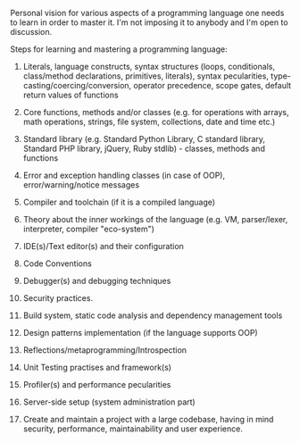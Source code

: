Personal vision for various aspects of a programming language one needs to learn in order to
master it. I'm not imposing it to anybody and I'm open to discussion.

Steps for learning and mastering a programming language:

1. Literals, language constructs, syntax structures (loops, conditionals, class/method
	declarations, primitives, literals), syntax pecularities, type-casting/coercing/conversion,
	operator precedence, scope gates, default return values of functions
2. Core functions, methods and/or classes (e.g. for operations with arrays, math operations, strings,
   file system, collections, date and time etc.)
3. Standard library (e.g. Standard Python Library, C standard library,
	Standard PHP library, jQuery, Ruby stdlib) -
    classes, methods and functions
4. Error and exception handling classes (in case of OOP), error/warning/notice messages
5. Compiler and toolchain (if it is a compiled language)
6. Theory about the inner workings of the language (e.g. VM, parser/lexer,
	interpreter, compiler "eco-system")
7. IDE(s)/Text editor(s) and their configuration
8. Code Conventions
9. Debugger(s) and debugging techniques
10. Security practices.
11. Build system, static code analysis and dependency management tools
12. Design patterns implementation (if the language supports OOP)
14. Reflections/metaprogramming/Introspection
15. Unit Testing practises and framework(s)
16. Profiler(s) and performance pecularities
17. Server-side setup (system administration part)

18. Create and maintain a project with a large codebase,
having in mind security, performance, maintainability
and user experience.
